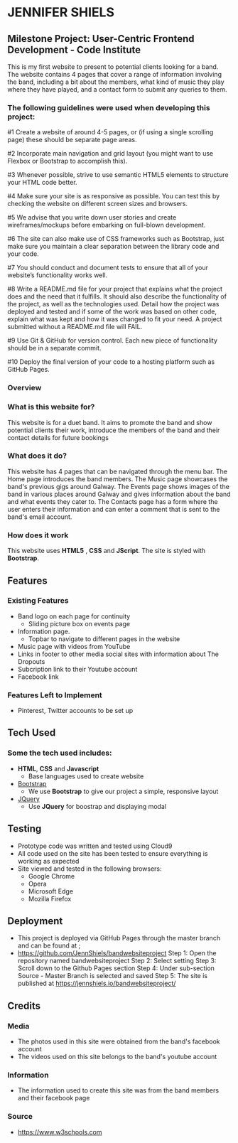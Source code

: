 # JENNIFER SHIELS 

## Milestone Project: User-Centric Frontend Development - Code Institute

This is my first website to present to potential clients looking for a band. The website contains 4 pages 
that cover a range of information involving the band, including a bit about the members, what kind of music they play where they have played, 
and a contact form to submit any queries to them.

###  The following guidelines were used when developing this project:

 #1   Create a website of around 4-5 pages, or (if using a single scrolling page) these should be separate page areas.
 
 #2   Incorporate main navigation and grid layout (you might want to use Flexbox or Bootstrap to accomplish this).
 
 #3   Whenever possible, strive to use semantic HTML5 elements to structure your HTML code better.
 
 #4   Make sure your site is as responsive as possible. You can test this by checking the website on different screen sizes and browsers.
 
 #5   We advise that you write down user stories and create wireframes/mockups before embarking on full-blown development.
 
 #6   The site can also make use of CSS frameworks such as Bootstrap, just make sure you maintain a clear separation between the library code and your code.
 
 #7   You should conduct and document tests to ensure that all of your website’s functionality works well.
 
 #8   Write a README.md file for your project that explains what the project does and the need that it fulfills. It should also describe the functionality of the project, as well as the technologies used. Detail how the project was deployed and tested and if some of the work was based on other code, explain what was kept and how it was changed to fit your need. A project submitted without a README.md file will FAIL.
 
 #9   Use Git & GitHub for version control. Each new piece of functionality should be in a separate commit.
 
 #10   Deploy the final version of your code to a hosting platform such as GitHub Pages.

### Overview
 
### What is this website for?
 
This website is for a duet band. It aims to promote the band and show potential clients their work, introduce the members of the band and their contact details for future bookings
 
### What does it do?
 
This website has 4 pages that can be navigated through the menu bar. The Home page introduces the band members. 
The Music page showcases the band's previous gigs around Galway. The Events page shows images of the band in various 
places around Galway and gives information about the band and what events they cater to.
The Contacts page has a form where the user enters their information and can enter a comment that is sent to the band's email account.

### How does it work
 
This website uses **HTML5** , **CSS** and **JScript**. The site is styled with **Bootstrap**. 

## Features
 
### Existing Features
- Band logo on each page for continuity
  - Sliding picture box on events page
- Information page.
  - Topbar to navigate to different pages in the website
- Music page with videos from YouTube
- Links in footer to other media social sites with information about The Dropouts
- Subcription link to their Youtube account
- Facebook link

### Features Left to Implement
- Pinterest, Twitter accounts to be set up

## Tech Used

### Some the tech used includes: 
- **HTML**, **CSS** and **Javascript**
  - Base languages used to create website
- [Bootstrap](http://getbootstrap.com/)
    - We use **Bootstrap** to give our project a simple, responsive layout
- [JQuery](https://jquery.com)
    - Use **JQuery** for boostrap and displaying modal

## Testing
- Prototype code was written and tested using Cloud9
- All code used on the site has been tested to ensure everything is working as expected
- Site viewed and tested in the following browsers:
  - Google Chrome
  - Opera
  - Microsoft Edge
  - Mozilla Firefox
  

## Deployment
- This project is deployed via GitHub Pages through the master branch and can be found at ;
- https://github.com/JennShiels/bandwebsiteproject 
 Step 1: Open the repository named bandwebsiteproject
 Step 2: Select setting
 Step 3: Scroll down to the Github Pages section
 Step 4: Under sub-section Source - Master Branch is selected and saved
 Step 5: The site is published at https://jennshiels.io/bandwebsiteproject/

## Credits

### Media
- The photos used in this site were obtained from the band's facebook account
- The videos used on this site belongs to the band's youtube account


### Information
- The information used to create this site was from the band members and their 
 facebook page

### Source
- https://www.w3schools.com